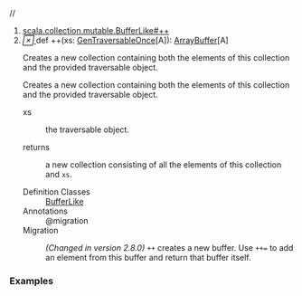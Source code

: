 //
<ol>
<li><a href="https://www.scala-lang.org/api/2.12.3/scala/collection/mutable/ArrayBuffer.html#++(xs:scala.collection.GenTraversableOnce[A]):This">scala.collection.mutable.BufferLike#++</a></li>
<li name="scala.collection.mutable.BufferLike#++" visbl="pub" class="indented0 " data-isabs="false" fullcomment="yes" group="Ungrouped"> <a id="++(xs:scala.collection.GenTraversableOnce[A]):This"></a><a id="++(GenTraversableOnce[A]):ArrayBuffer[A]"></a> <span class="permalink"> <a href="../../../scala/collection/mutable/ArrayBuffer.html#++(xs:scala.collection.GenTraversableOnce[A]):This" title="Permalink"> <i class="material-icons"></i> </a> </span> <span class="modifier_kind"> <span class="modifier"></span> <span class="kind">def</span> </span> <span class="symbol"> <span title="gt4s: $plus$plus" class="name">++</span><span class="params">(<span name="xs">xs: <a href="../GenTraversableOnce.html" class="extype" name="scala.collection.GenTraversableOnce">GenTraversableOnce</a>[<span class="extype" name="scala.collection.mutable.ArrayBuffer.A">A</span>]</span>)</span><span class="result">: <a href="" class="extype" name="scala.collection.mutable.ArrayBuffer">ArrayBuffer</a>[<span class="extype" name="scala.collection.mutable.ArrayBuffer.A">A</span>]</span> </span> <p class="shortcomment cmt">Creates a new collection containing both the elements of this collection and the provided traversable object.</p>
 <div class="fullcomment">
  <div class="comment cmt">
   <p>Creates a new collection containing both the elements of this collection and the provided traversable object. </p>
  </div>
  <dl class="paramcmts block">
   <dt class="param">
    xs
   </dt>
   <dd class="cmt">
    <p>the traversable object.</p>
   </dd>
   <dt>
    returns
   </dt>
   <dd class="cmt">
    <p>a new collection consisting of all the elements of this collection and <code>xs</code>.</p>
   </dd>
  </dl>
  <dl class="attributes block"> 
   <dt>
    Definition Classes
   </dt>
   <dd>
    <a href="BufferLike.html" class="extype" name="scala.collection.mutable.BufferLike">BufferLike</a>
   </dd>
   <dt>
    Annotations
   </dt>
   <dd> 
    <span class="name">@migration</span> 
   </dd>
   <dt>
    Migration
   </dt>
   <dd class="cmt">
    <p><i>(Changed in version 2.8.0)</i> <code>++</code> creates a new buffer. Use <code>++=</code> to add an element from this buffer and return that buffer itself.</p>
   </dd>
  </dl>
 </div> </li>
        </ol>


### Examples
















